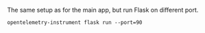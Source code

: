 The same setup as for the main app, but run Flask on different port.

`opentelemetry-instrument flask run --port=90`